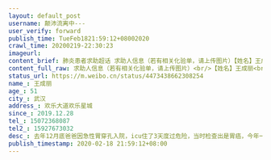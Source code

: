 ```yaml
---
layout: default_post
username: 颠沛流离中---
user_verify: forward
publish_time: TueFeb1821:59:12+08002020
crawl_time: 20200219-22:30:23
imageurl: 
content_brief: 肺炎患者求助超话 求助人信息（若有相关化验单，请上传图片）【姓名】王成丽【年龄】51【所在城市】武汉【所在小区、社区】欢乐大道欢乐星城【患病时间】2019.12.28【联系方式】15072368087  【其他紧急联系人】15927673032【病情描述】去年12月底爸爸因急性胃穿孔入院，icu住了3天度过危 ...全文
content_full_raw: 求助人信息（若有相关化验单，请上传图片）<br/>【姓名】王成丽<br/>【年龄】51<br/>【所在城市】武汉<br/>【所在小区、社区】欢乐大道欢乐星城<br/>【患病时间】2019.12.28<br/>【联系方式】15072368087<br/>【其他紧急联系人】15927673032<br/>【病情描述】去年12月底爸爸因急性胃穿孔入院，icu住了3天度过危险，当时检查出是胃癌，今年一月份出院，医生说这次恢复好了以后需要再次手术切除肿瘤或者别的方法治疗，回家后一直因为疫情无法去医院看病，在家里爸爸每天全身疼痛难忍，我们只能自己买止痛药他吃，做一下缓解，到这几天完全无法进食，呕吐，站都站不起来了，腹痛难忍，我们每天都很着急也很痛苦，跑了很多医院都不能收治入院也无法手术，现在没有医生看，没有处理方案，爸爸情况越来越严重，求助希望入院治疗！！<adata-url="http://t.cn/R2WxQOQ"href="http://weibo.com/p/1001018008642010000000000"data-hide=""><spanclass='url-icon'><imgstyle='width:1rem;height:1rem'src='https://h5.sinaimg.cn/upload/2015/09/25/3/timeline_card_small_location_default.png'></span><spanclass="surl-text">武汉</span></a>
status_url: https://m.weibo.cn/status/4473438662308254
name_: 王成丽
age_: 51
city_: 武汉
address_: 欢乐大道欢乐星城
since_: 2019.12.28
tel_: 15072368087
tel2_: 15927673032
desc_: 去年12月底爸爸因急性胃穿孔入院，icu住了3天度过危险，当时检查出是胃癌，今年一月份出院，医生说这次恢复好了以后需要再次手术切除肿瘤或者别的方法治疗，回家后一直因为疫情无法去医院看病，在家里爸爸每天全身疼痛难忍，我们只能自己买止痛药他吃，做一下缓解，到这几天完全无法进食，呕吐，站都站不起来了，腹痛难忍，我们每天都很着急也很痛苦，跑了很多医院都不能收治入院也无法手术，现在没有医生看，没有处理方案，爸爸情况越来越严重，求助希望入院治疗！！<adata-url="http//t.cn/R2WxQOQ"href="http//weibo.com/p/1001018008642010000000000"data-hide=""><spanclass='url-icon'><imgstyle='width1rem;height1rem'src='https//h5.sinaimg.cn/upload/2015/09/25/3/timeline_card_small_location_default.png'></span><spanclass="surl-text">武汉</span></a>
publish_timestamp: 2020-02-18 21:59:12+08:00
---
```

